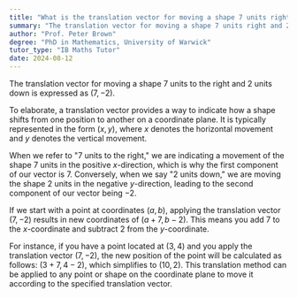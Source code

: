 ```yaml
---
title: "What is the translation vector for moving a shape 7 units right and 2 units down?"
summary: "The translation vector for moving a shape 7 units right and 2 units down is (7, -2)."
author: "Prof. Peter Brown"
degree: "PhD in Mathematics, University of Warwick"
tutor_type: "IB Maths Tutor"
date: 2024-08-12
---
```


The translation vector for moving a shape 7 units to the right and 2 units down is expressed as $(7, -2)$.

To elaborate, a translation vector provides a way to indicate how a shape shifts from one position to another on a coordinate plane. It is typically represented in the form $(x, y)$, where $x$ denotes the horizontal movement and $y$ denotes the vertical movement.

When we refer to "7 units to the right," we are indicating a movement of the shape 7 units in the positive $x$-direction, which is why the first component of our vector is $7$. Conversely, when we say "2 units down," we are moving the shape 2 units in the negative $y$-direction, leading to the second component of our vector being $-2$.

If we start with a point at coordinates $(a, b)$, applying the translation vector $(7, -2)$ results in new coordinates of $(a + 7, b - 2)$. This means you add $7$ to the $x$-coordinate and subtract $2$ from the $y$-coordinate.

For instance, if you have a point located at $(3, 4)$ and you apply the translation vector $(7, -2)$, the new position of the point will be calculated as follows: $(3 + 7, 4 - 2)$, which simplifies to $(10, 2)$. This translation method can be applied to any point or shape on the coordinate plane to move it according to the specified translation vector.
    